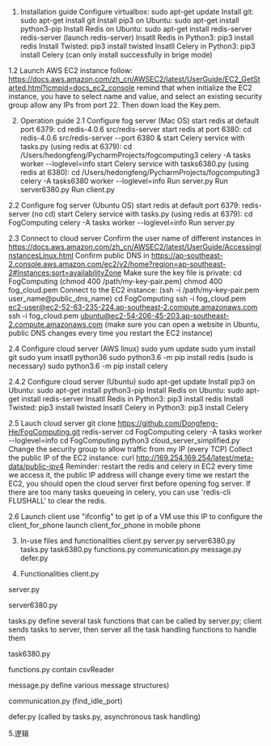 1. Installation guide
Configure virtualbox:
sudo apt-get update
Install git:
sudo apt-get install git
Install pip3 on Ubuntu:
sudo apt-get install python3-pip
Install Redis on Ubuntu:
sudo apt-get install redis-server
redis-server (launch redis-server)
Insatll Redis in Python3:
pip3 install redis
Install Twisted:
pip3 install twisted
Insatll Celery in Python3:
pip3 install Celery   (can only install successfully in brige mode)

1.2 Launch AWS EC2 instance
follow: https://docs.aws.amazon.com/zh_cn/AWSEC2/latest/UserGuide/EC2_GetStarted.html?icmpid=docs_ec2_console
remind that when initialize the EC2 instance, you have to select name and value, and select an existing security group allow any IPs from port 22. Then down load the Key.pem.

2. Operation guide 
2.1 Configure fog server (Mac OS)
start redis at default port 6379:
cd redis-4.0.6
src/redis-server 
start redis at port 6380:
cd redis-4.0.6
src/redis-server --port 6380 &
start Celery service with tasks.py (using redis at 6379):
cd /Users/hedongfeng/PycharmProjects/fogcomputing3
celery -A tasks worker --loglevel=info
start Celery service with tasks6380.py (using redis at 6380):
cd /Users/hedongfeng/PycharmProjects/fogcomputing3
celery -A tasks6380 worker --loglevel=info
Run server.py
Run server6380.py
Run client.py

2.2 Configure fog server (Ubuntu OS)
start redis at default port 6379:
redis-server (no cd)
start Celery service with tasks.py (using redis at 6379):
cd FogComputing
celery -A tasks worker --loglevel=info
Run server.py

2.3 Connect to cloud server
Confirm the user name of different instances in https://docs.aws.amazon.com/zh_cn/AWSEC2/latest/UserGuide/AccessingInstancesLinux.html
Confirm public DNS in https://ap-southeast-2.console.aws.amazon.com/ec2/v2/home?region=ap-southeast-2#Instances:sort=availabilityZone
Make sure the key file is private: 
cd FogComputing
(chmod 400 /path/my-key-pair.pem)
chmod 400 fog_cloud.pem
Connect to the EC2 instance: 
(ssh -i /path/my-key-pair.pem user_name@public_dns_name)
cd FogComputing
ssh -i fog_cloud.pem ec2-user@ec2-52-63-235-224.ap-southeast-2.compute.amazonaws.com
ssh -i fog_cloud.pem ubuntu@ec2-54-206-45-203.ap-southeast-2.compute.amazonaws.com
(make sure you can open a website in Ubuntu, public DNS changes every time you restart the EC2 instance)

2.4 Configure cloud server (AWS linux)
sudo yum update
sudo yum install git
sudo yum insatll python36
sudo python3.6 -m pip install redis (sudo is necessary)
sudo python3.6 -m pip install celery

2.4.2 Configure cloud server (Ubuntu)
sudo apt-get update
Install pip3 on Ubuntu:
sudo apt-get install python3-pip
Install Redis on Ubuntu:
sudo apt-get install redis-server
Insatll Redis in Python3:
pip3 install redis
Install Twisted:
pip3 install twisted
Insatll Celery in Python3:
pip3 install Celery

2.5 Lauch cloud server
git clone https://github.com/Dongfeng-He/FogComputing.git
redis-server
cd FogComputing
celery -A tasks worker --loglevel=info
cd FogComputing
python3 cloud_server_simplified.py
Change the security group to allow traffic from my IP (every TCP)
Collect the public IP of the EC2 instance:
curl http://169.254.169.254/latest/meta-data/public-ipv4
Reminder:
restart the redis and celery in EC2 every time we access it, the public IP address will change every time we restart the EC2, you should open the cloud server first before opening fog server. If there are too many tasks queueing in celery, you can use 'redis-cli FLUSHALL' to clear the redis.

2.6 Launch client
use "ifconfig" to get ip of a VM
use this IP to configure the client_for_phone
launch client_for_phone in mobile phone


3. In-use files and functionalities
client.py
server.py
server6380.py
tasks.py 
task6380.py
functions.py 
communication.py 
message.py 
defer.py 	
		  
4. Functionalities
client.py

server.py

server6380.py

tasks.py 
define several task functions that can be called by server.py; client sends tasks to server, then server all the task handling functions to handle them

task6380.py


functions.py 
contain csvReader

message.py 
define various message structures)

communication.py (find_idle_port)

defer.py (called by tasks.py, asynchronous task handling)

5.逻辑
